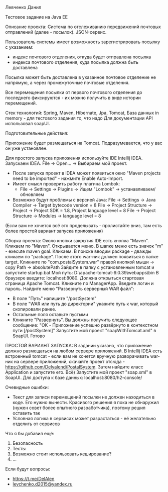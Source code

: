 Левченко Данил

Тестовое задание на Java EE

Описание проекта:
Система по отслеживанию передвижений почтовых отправлений (далее - посылок). JSON-сервис. 

Пользователь системы имеет возможность зарегистрировать посылку с 
указанием:
- индекс почтового отделения, откуда будет отправлена посылка
- индекса почтового отделения, куда посылка должна быть доставлена

Посылка может быть доставлена в указанное почтовое отделение не напрямую, а через
промежуточные почтовые отделения. 

Все перемещения посылки от первого почтового отделения до последнего
фиксируются - их можно получить в виде истории перемещений.

Стек технологий: Spring, Maven, Hibernate, Jpa, Tomcat, База данных in memory - для тестового задания то, что надо
Для документации API использовал soapUI.

Подготовительные действия:



Приложение будет размещаться на Tomcat. Подразумевается, что у вас он уже установлен.

Для простого запуска приложения используйте IDE Intellij IDEA. 
Запускаем IDEA. File -> Open... -> Выбираем мой проект.
- После запуска проект в IDEA может появиться окно "Maven projects need to be imported" - нажмите Enable Auto-Import.
- Имеет смысл проверить работу плагина Lombok:
	- File -> Settings -> Plugins -> Ищем "Lombok" -> устанавливаем/обновляем 
- Возможно будут проблемы с версией Java:
	File -> Settings -> Java Compiler -> Target bytecode version = 8
	File -> Project Structure -> Project -> Project SDK = 1.8, Project language level = 8
	File -> Project Structure -> Modules -> language level = 8

(Если вам не хочется всё это проделывать - пролистайте вниз, там есть более
простой вариант запуска приложения)

Сборка проекта:
Около кнопки закрытия IDE есть кнопка "Maven". Кликаем по "Maven". 
Открывается меню. В шапке меню есть значок "m" - execute maven goal. Кликаем.
В поиске вводим package - дважды кликаем по "package".
После этого war-ник должен появиться в папке target. 
Кликните по "com.postalSystem.war" правой кнопкой мыши -> copy Path -> absolutePath
Зайдите в папку с установленным tomcat и запустите startup.bat
Мой путь:  D:\apache-tomcat-9.0.39\webapps\bin
В браузере введите: localhost:8080. Должна открыться стартовая страница Apache Tomcat.
Кликните по ManagerApp. Введите логин и пароль. 
Найдите меню "Развернуть серверный WAR файл": 
- В поле "Путь" напишите "/postSystem" 
- В поле "WAR или путь до директории" укажите путь к war, который скопировали ранее.
- Остальные поля оставьте пустыми
- Кликните "Развернуть".
Вы должны получить следующее сообщение: "OK - Приложение успешно развёрнуто в контекстном пути [/postSystem]"
Запустите мой проект "soapWithTomcat.xml" в SoapUI. Готово


ПРОСТОЙ ВАРИАНТ ЗАПУСКА:
В задании указано, что приложение должно размещаться на любом сервере приложений.
В Intellij IDEA есть встроенный tomcat - если вам не хочется вручную разворачивать
war-ник на сервере приложений, скачайте проект отсюда - https://github.com/Delyalend/PostalSystem.
Затем найдите класс Application и запустите его. Всё)
Запустите мой проект "soap.xml" в SoapUI.
Для доступа к базе данных: localhost:8080/h2-console/


Очевидные ошибки:
- Текст для записи перемещений посылки не должен находиться в коде. Его нужно вынести.
Красивого решения я пока не обнаружил (нужен совет более опытного разработчика), поэтому решил оставить так
- Условная логика в сервисах может разрастаться - её желательно отделить от сервисов

Что я бы добавил ещё:
1. Безопасность
2. Тесты
3. Возможно стоит использовать кеширование?
4. ...

Если будут вопросы:
- https://t.me/DelAlen
- levchenko.d2015@yandex.ru